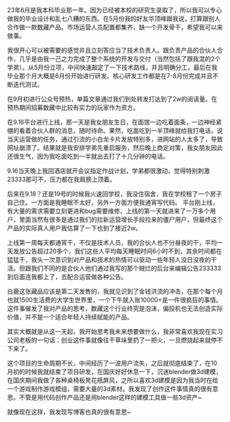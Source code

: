 23年6月是我本科毕业那一年。因为已经被本校的研究生录取了，所以我可以专心做我的毕业设计和乱七八糟的东西。在5月份我的好友华顶峰跟我说，打算跟别人合作做一款数藏产品。市场运营人员配置都集齐，缺一个开发骨干，希望我可以来做事。

我很开心可以被需要的感觉并且立刻答应当了技术负责人。跟负责产品的合伙人合作，几乎是由我一己之力完成了整个系统的开发与交付（当然包括了跟我混的2个学弟）。从5月份立项，中间快速敲定了一下技术路线，并且明确分工，最后在我毕业那个月大概是6月份开始进行研发。核心研发工作都是在7-8月份完成并且不断迭代测试。

在9月初进行公众号预热，单篇文章通过我们到处转发打达到了2w的阅读量。在预热期间招募数藏中比较有实力的玩家作为资方。

在9.16平台进行上线，那一天是我女朋友生日，在面馆一边吃着面条，一边神经紧绷的看着合伙人群的消息，随时待命。果然，吃面吃到一半顶峰就给我打电话，说当天运营做的任务，通过引流的小白龙卡片发放特别多，进网站的人太多了，导致网址崩溃了。结果就是我安排学弟先重启服务，然后晚上商定对策，我女朋友因此还很生气，因为我吃面吃到一半就出去打了十几分钟的电话。

9.16当天晚上我回酒店就开会议指定作战计划，学弟都很激动，觉得特别刺激23333那可不，压力都在我肩膀上顶着。

后来在9.18？还是19号的时候我火速回学校，我没住宿舍，我在学校租了一个房子自己住。一方面是我睡眠不太好，另外一方面方便我通宵写代码。
平台刚上线，有大量的需求需要立刻更进和bug需要维修，上线的第一天就进来了一万多个用户，里面当然有很多是通过我们的拉新运营增长手段拉来的僵尸用户，但最终这个产品的实际真人用户我估算了一下也到了接近2w。

上线第一周每天都通宵干，不仅是技术人员，我的合伙人也不分昼夜的干，平均一天发放公告超过20多个，我们这些人平均每天睡眠时间6小时不到，其余时间都在猛猛干，我头一次意识到对产品和技术的热情可以驱动一些年轻人没日没夜的干活。但跟我们不同的是合伙人他们通过我写的那个贼烂的后台来编辑公告233333 到后面连我都上了，去配合运营做各种公告。

 白鹿这张藏品应该是第二天发售的，我就见识到了金钱洪流的冲击，在那个每个月也就1500生活费的大学生世界里，一个下午就入账10000+是一件很疯狂的事情。这件事催发了我对产品的思考，数藏这个行业终究是泡沫，偏投机也无法创造实际价值，并不是一个适合年轻人持续赋能的产品。

其实大概就是从这一天起，我开始思考我未来想要做什么，我非常喜欢我现在实习公司老板的一句话：创业这件事就像往干草垛里扔了一把火，一旦燃烧起来就停不下来了。 

这个项目的生命周期不长，中间经历了一波用户流失，之后就彻底结束了，在10月初的时候我就结束了项目研发，在国庆好好休息一下，沉迷blender做3d建模，在国庆期间我做了各种桌椅板凳花瓶屏风，之所以喜欢3d建模是因为我当时在给一个游戏制作游戏模组，需要大量的3d素材。我发现了创作这件事情真的很有意思。不管是用代码创作产品还是用blender这样的建模工具做一些3d资产~

就像现在这样，我发现写博客也真的很有意思~


